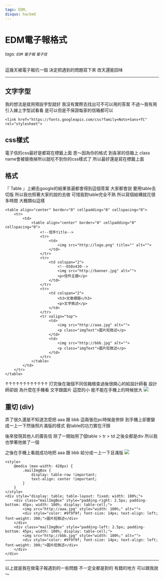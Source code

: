 ```yaml
---
tags: EDM,
disqus: hackmd
---
```


EDM電子報格式
===

###### tags: `EDM` `電子報` `電子信`

這幾天被電子報坑一個
決定把遇到的問題寫下來
改天還能回味

---

## 文字字型
我的想法是就用預設字型就好
我沒有實際去找出可不可以用的答案
不過～我有用引入線上字型試看看
是可以但是不保證每家的信箱都可以
``` HTML=
<link href="https://fonts.googleapis.com/css?family=Noto+Sans+TC" rel="stylesheet">
```


## css樣式
電子信的css最好是都寫在標籤上面
恩～因為你的格式 到各家的信箱上
class name會被替換掉所以就吃不到你的css樣式了
所以最好還是寫在標籤上面


## 格式
『 Table 』上網去google的結果普遍都會得到這個答案
大家都會説 要用table去切版
所以我也照著大家的說的去做 可惜我對table完全不熟
所以寫個結構就花很多時間
大概類似這樣

``` HTML=
<table align="center" border="0" cellpadding="0" cellspacing="0">
    <tr>
        <td>
            <table align="center" border="0" cellpadding="0" cellspacing="0">
                <!--信件title-->
                <tr>
                    <td>
                        <img src="http://logo.png" title="" alt="">
                    </td>
                </tr>
                <tr>
                    <td colspan="2">
                        <!--650x430-->
                        <img src="http://banner.jpg" alt="">
                        <p>信件主題</p>
                    </td>
                </tr>
                <tr>
                    <td colspan="2">
                        <h3>文章標題</h3>
                        <p>文字敘述</p>
                    </td>
                </tr>
                <tr valign="top">
                    <td>
                        <img src="http://aaa.jpg" alt="">
                        <p class="imgText">圖片短敘述</p>
                    </td>
                    <td>
                        <img src="http://bbb.jpg" alt="">
                        <p class="imgText">圖片短敘述</p>
                    </td>
                </tr>
            </table>
        </td>
    </tr>
</table>
 ```

↑↑↑↑↑↑↑↑↑↑↑↑
打完後在幾個不同信箱檢查過後很開心的給設計師看
設計師卻說 為什麼在手機看 文字跟圖片 這麼的小
能不能在手機上的時候放大
![](https://i.imgur.com/1NBnu5D.png)




## 重切 (div)
弄了很久還是不知道怎麼把 aaa 跟 bbb 這兩張在pc時候是併排
到手機上卻要變成一上一下然後照片滿版的樣式
我table的功力實在汗顏

後來發現其他人的廣告信
除了一開始用了個table > tr > td 之後全都是div
所以我也學著他做了一個

之後在手機上看就成功地把 aaa 跟 bbb 給分成一上一下且滿版
![](https://i.imgur.com/48Pwzq4.png)


``` HTML=
<style>
    @media (max-width: 420px) {
        .mailImgBox {
            display: table-row !important;
            text-align: center !important;
        }
    }
</style>
<div style="display: table; table-layout: fixed; width: 100%;">
    <div class="mailImgBox" style="padding-right: 2.5px; padding-bottom: 45px; width: 100%; display: table-cell;">
        <img src="http://aaa.jpg" style="width: 100%;" alt="">
        <div style="color: #9f9f9f; font-size: 14px; text-align: left; font-weight: 300;">圖片短敘述</div>
    </div>
    <div class="mailImgBox" style="padding-left: 2.5px; padding-bottom: 45px; width: 100%; display: table-cell;">
        <img src="http://bbb.jpg" style="width: 100%;" alt="">
        <div style="color: #9f9f9f; font-size: 14px; text-align: left; font-weight: 300;">圖片短敘述</div>
    </div>
</div>
```

---

以上就是我在做電子報遇到的一些問題
不一定全都是對的
有錯的地方 可以跟我說～
